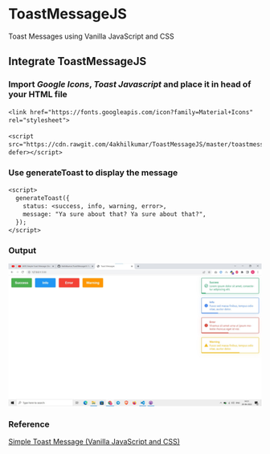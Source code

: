 # ToastMessageJS
Toast Messages using Vanilla JavaScript and CSS

## Integrate ToastMessageJS
### Import *Google Icons*, *Toast Javascript* and place it in head of your HTML file
```
<link href="https://fonts.googleapis.com/icon?family=Material+Icons" rel="stylesheet">

<script src="https://cdn.rawgit.com/4akhilkumar/ToastMessageJS/master/toastmessage.js" defer></script>
```
### Use generateToast to display the message
```
<script>
  generateToast({
    status: <success, info, warning, error>,
    message: "Ya sure about that? Ya sure about that?",
  });
</script>
``` 

### Output
![ToastMessageJS](https://raw.githubusercontent.com/4akhilkumar/ToastMessageJS/master/Screenshot%202022-06-20%20141141.jpg "ToastMessageJS")

### Reference
[Simple Toast Message (Vanilla JavaScript and CSS)](https://www.youtube.com/watch?v=EWveKYaX-P0)